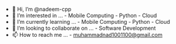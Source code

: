 - 👋 Hi, I’m @nadeem-cpp
- 👀 I’m interested in ...
      - Mobile Computing
      - Python
      - Cloud
- 🌱 I’m currently learning ...
      - Mobile Computing
      - Python
      - Cloud 
- 💞️ I’m looking to collaborate on ...
      - Software Development 
- 📫 How to reach me ...
      - muhammadnad1001100@gmail.com

<!---
nadeem-cpp/nadeem-cpp is a ✨ special ✨ repository because its `README.md` (this file) appears on your GitHub profile.
You can click the Preview link to take a look at your changes.
--->
